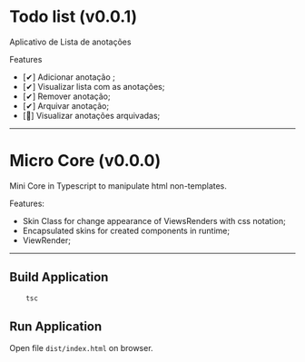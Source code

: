 # Todo list (v0.0.1)

Aplicativo de Lista de anotações

Features
- [✔] Adicionar anotação ;
- [✔] Visualizar lista com as anotações;
- [✔] Remover anotação;
- [✔] Arquivar anotação;
- [🍦] Visualizar anotações arquivadas;

---

# Micro Core (v0.0.0)
Mini Core in Typescript to manipulate html non-templates.

Features: 
- Skin Class for change appearance of ViewsRenders with css notation;
- Encapsulated skins for created components in runtime;
- ViewRender;

---

## Build Application
```sh
    tsc 
```

## Run Application

Open file `dist/index.html` on browser. 